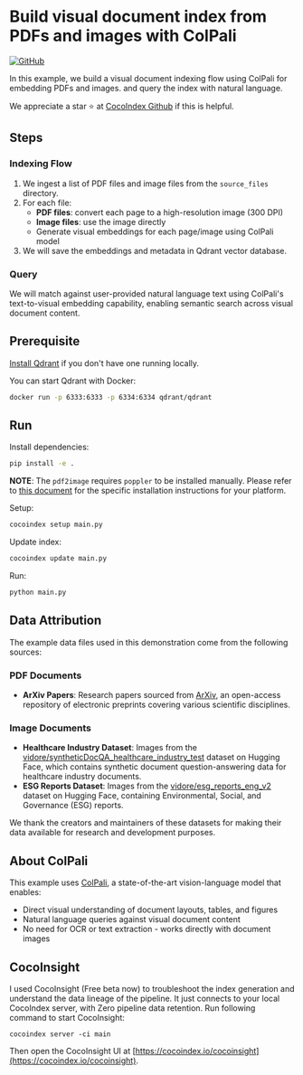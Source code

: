 # Build visual document index from PDFs and images with ColPali
[![GitHub](https://img.shields.io/github/stars/cocoindex-io/cocoindex?color=5B5BD6)](https://github.com/cocoindex-io/cocoindex)


In this example, we build a visual document indexing flow using ColPali for embedding PDFs and images. and query the index with natural language.

We appreciate a star ⭐ at [CocoIndex Github](https://github.com/cocoindex-io/cocoindex) if this is helpful.

## Steps
### Indexing Flow

1. We ingest a list of PDF files and image files from the `source_files` directory.
2. For each file:
   - **PDF files**: convert each page to a high-resolution image (300 DPI)
   - **Image files**: use the image directly
   - Generate visual embeddings for each page/image using ColPali model
3. We will save the embeddings and metadata in Qdrant vector database.

### Query
We will match against user-provided natural language text using ColPali's text-to-visual embedding capability, enabling semantic search across visual document content.



## Prerequisite
[Install Qdrant](https://qdrant.tech/documentation/guides/installation/) if you don't have one running locally.

You can start Qdrant with Docker:
```bash
docker run -p 6333:6333 -p 6334:6334 qdrant/qdrant
```

## Run

Install dependencies:

```bash
pip install -e .
```

**NOTE**: The `pdf2image` requires `poppler` to be installed manually. Please refer to [this document](https://pdf2image.readthedocs.io/en/latest/installation.html#installing-poppler) for the specific installation instructions for your platform.

Setup:

```bash
cocoindex setup main.py
```

Update index:

```bash
cocoindex update main.py
```

Run:

```bash
python main.py
```

## Data Attribution

The example data files used in this demonstration come from the following sources:

### PDF Documents
- **ArXiv Papers**: Research papers sourced from [ArXiv](https://arxiv.org/), an open-access repository of electronic preprints covering various scientific disciplines.

### Image Documents
- **Healthcare Industry Dataset**: Images from the [vidore/syntheticDocQA_healthcare_industry_test](https://huggingface.co/datasets/vidore/syntheticDocQA_healthcare_industry_test) dataset on Hugging Face, which contains synthetic document question-answering data for healthcare industry documents.
- **ESG Reports Dataset**: Images from the [vidore/esg_reports_eng_v2](https://huggingface.co/datasets/vidore/esg_reports_eng_v2) dataset on Hugging Face, containing Environmental, Social, and Governance (ESG) reports.

We thank the creators and maintainers of these datasets for making their data available for research and development purposes.

## About ColPali
This example uses [ColPali](https://github.com/illuin-tech/colpali), a state-of-the-art vision-language model that enables:
- Direct visual understanding of document layouts, tables, and figures
- Natural language queries against visual document content
- No need for OCR or text extraction - works directly with document images

## CocoInsight
I used CocoInsight (Free beta now) to troubleshoot the index generation and understand the data lineage of the pipeline. It just connects to your local CocoIndex server, with Zero pipeline data retention. Run following command to start CocoInsight:

```
cocoindex server -ci main
```

Then open the CocoInsight UI at [https://cocoindex.io/cocoinsight](https://cocoindex.io/cocoinsight).
